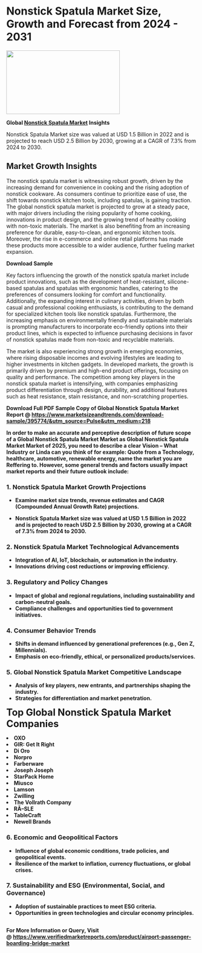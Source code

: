 <H1>Nonstick Spatula Market Size, Growth and Forecast from 2024 - 2031</H1><img class="aligncenter size-medium wp-image-584254" src="https://thirdeyenews.in/wp-content/uploads/2024/09/Global-Market-Research-300x168.jpeg" alt="" width="300" height="168" /><p><strong>Global&nbsp;<a href="https://www.marketsizeandtrends.com/download-sample/395774/&amp;utm_source=Pulse&amp;utm_medium=218">Nonstick Spatula Market</a> Insights</strong></p><p>Nonstick Spatula Market size was valued at USD 1.5 Billion in 2022 and is projected to reach USD 2.5 Billion by 2030, growing at a CAGR of 7.3% from 2024 to 2030.</p><p><h2>Market Growth Insights</h2> <p>The nonstick spatula market is witnessing robust growth, driven by the increasing demand for convenience in cooking and the rising adoption of nonstick cookware. As consumers continue to prioritize ease of use, the shift towards nonstick kitchen tools, including spatulas, is gaining traction. The global nonstick spatula market is projected to grow at a steady pace, with major drivers including the rising popularity of home cooking, innovations in product design, and the growing trend of healthy cooking with non-toxic materials. The market is also benefiting from an increasing preference for durable, easy-to-clean, and ergonomic kitchen tools. Moreover, the rise in e-commerce and online retail platforms has made these products more accessible to a wider audience, further fueling market expansion.</p> <p><strong>Download Sample</strong></p> <p>Key factors influencing the growth of the nonstick spatula market include product innovations, such as the development of heat-resistant, silicone-based spatulas and spatulas with ergonomic handles, catering to the preferences of consumers looking for comfort and functionality. Additionally, the expanding interest in culinary activities, driven by both casual and professional cooking enthusiasts, is contributing to the demand for specialized kitchen tools like nonstick spatulas. Furthermore, the increasing emphasis on environmentally friendly and sustainable materials is prompting manufacturers to incorporate eco-friendly options into their product lines, which is expected to influence purchasing decisions in favor of nonstick spatulas made from non-toxic and recyclable materials.</p> <p>The market is also experiencing strong growth in emerging economies, where rising disposable incomes and evolving lifestyles are leading to higher investments in kitchen gadgets. In developed markets, the growth is primarily driven by premium and high-end product offerings, focusing on quality and performance. The competition among key players in the nonstick spatula market is intensifying, with companies emphasizing product differentiation through design, durability, and additional features such as heat resistance, stain resistance, and non-scratching properties.</p> <p><strong></p><p><span class=""><strong>Download Full PDF Sample Copy of Global Nonstick Spatula Market Report</strong> @ <a href="https://www.marketsizeandtrends.com/download-sample/395774/&amp;utm_source=Pulse&amp;utm_medium=218" target="_blank">https://www.marketsizeandtrends.com/download-sample/395774/&amp;utm_source=Pulse&amp;utm_medium=218</a></span></p><p>In order to make an accurate and perceptive description of future scope of a Global&nbsp;Nonstick Spatula Market Market as Global&nbsp;Nonstick Spatula Market Market of 2025, you need to describe a clear Vision &ndash; What Industry or Linda can you think of for example: Quote from a Technology, healthcare, automotive, renewable energy, name the market you are Reffering to. However, some general trends and factors usually impact market reports and their future outlook include:</p><h3>1.&nbsp;<strong>Nonstick Spatula Market Growth Projections</strong></h3><ul><li>Examine market size trends, revenue estimates and CAGR (Compounded Annual Growth Rate) projections.</li><li><p>Nonstick Spatula Market size was valued at USD 1.5 Billion in 2022 and is projected to reach USD 2.5 Billion by 2030, growing at a CAGR of 7.3% from 2024 to 2030.</p></li></ul><h3>2.&nbsp;<strong>Nonstick Spatula Market Technological Advancements</strong></h3><ul><li>Integration of AI, IoT, blockchain, or automation in the industry.</li><li>Innovations driving cost reductions or improving efficiency.</li></ul><h3>3.&nbsp;<strong>Regulatory and Policy Changes</strong></h3><ul><li>Impact of global and regional regulations, including sustainability and carbon-neutral goals.</li><li>Compliance challenges and opportunities tied to government initiatives.</li></ul><h3>4.&nbsp;<strong>Consumer Behavior Trends</strong></h3><ul><li>Shifts in demand influenced by generational preferences (e.g., Gen Z, Millennials).</li><li>Emphasis on eco-friendly, ethical, or personalized products/services.</li></ul><h3>5.&nbsp;<strong>Global Nonstick Spatula Market Competitive Landscape</strong></h3><ul><li>Analysis of key players, new entrants, and partnerships shaping the industry.</li><li>Strategies for differentiation and market penetration.</li></ul><p data-pm-slice="1 1 []"><span style="color: inherit; font-family: inherit; font-size: 25px;">Top Global Nonstick Spatula Market Companies</span></p><div class="" data-test-id=""><p><li>OXO</li><li> GIR: Get It Right</li><li> Di Oro</li><li> Norpro</li><li> Farberware</li><li> Joseph Joseph</li><li> StarPack Home</li><li> Miusco</li><li> Lamson</li><li> Zwilling</li><li> The Vollrath Company</li><li> RÃ–SLE</li><li> TableCraft</li><li> Newell Brands</li></p></div><h3>6.&nbsp;<strong>Economic and Geopolitical Factors</strong></h3><ul><li>Influence of global economic conditions, trade policies, and geopolitical events.</li><li>Resilience of the market to inflation, currency fluctuations, or global crises.</li></ul><h3>7.&nbsp;<strong>Sustainability and ESG (Environmental, Social, and Governance)</strong></h3><ul><li>Adoption of sustainable practices to meet ESG criteria.</li><li>Opportunities in green technologies and circular economy principles.</li></ul><h2><strong style="font-size: 14px;">For More Information or Query, Visit @&nbsp;</strong><a style="background-color: #ffffff; font-size: 14px;" href="https://www.marketsizeandtrends.com/report/nonstick-spatula-market/" target="_blank">https://www.verifiedmarketreports.com/product/airport-passenger-boarding-bridge-market</a></h2>
